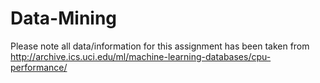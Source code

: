 # Data-Mining

Please note all data/information for this assignment has been taken from http://archive.ics.uci.edu/ml/machine-learning-databases/cpu-performance/

